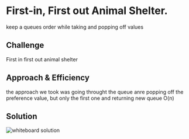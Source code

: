 # First-in, First out Animal Shelter.
keep a queues order while taking and popping off values

## Challenge
First in first out animal shelter

## Approach & Efficiency
the approach we took was going throught the queue anre popping off the preference value, but only the first one and returning new queue O(n)

## Solution
![whiteboard solution](assets/capture1.PNG)
